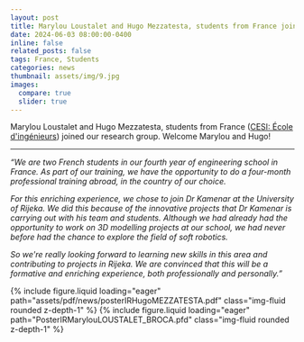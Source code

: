 ```yaml
---
layout: post
title: Marylou Loustalet and Hugo Mezzatesta, students from France joined our group! Welcome!
date: 2024-06-03 08:00:00-0400
inline: false
related_posts: false
tags: France, Students
categories: news
thumbnail: assets/img/9.jpg
images:
  compare: true
  slider: true
---
```


Marylou Loustalet and Hugo Mezzatesta, students from France (<a href="https://www.cesi.fr/">CESI: École d'ingénieurs</a>) joined our research group. Welcome Marylou and Hugo!

---

 <i>“We are two French students in our fourth year of engineering school in France. As part of our training, we have the opportunity to do a four-month professional training abroad, in the country of our choice.</i> 

 <i>For this enriching experience, we chose to join Dr Kamenar at the University of Rijeka. We did this because of the innovative projects that Dr Kamenar is carrying out with his team and students. Although we had already had the opportunity to work on 3D modelling projects at our school, we had never before had the chance to explore the field of soft robotics.</i> 

 <i>So we're really looking forward to learning new skills in this area and contributing to projects in Rijeka. We are convinced that this will be a formative and enriching experience, both professionally and personally.”</i> 


<swiper-container keyboard="true" navigation="true" pagination="true" pagination-clickable="true" pagination-dynamic-bullets="true" rewind="true">
  <swiper-slide>{% include figure.liquid loading="eager" path="assets/pdf/news/posterIRHugoMEZZATESTA.pdf" class="img-fluid rounded z-depth-1" %}</swiper-slide>
  <swiper-slide>{% include figure.liquid loading="eager" path="PosterIRMarylouLOUSTALET_BROCA.pfd" class="img-fluid rounded z-depth-1" %}</swiper-slide>
</swiper-container>
